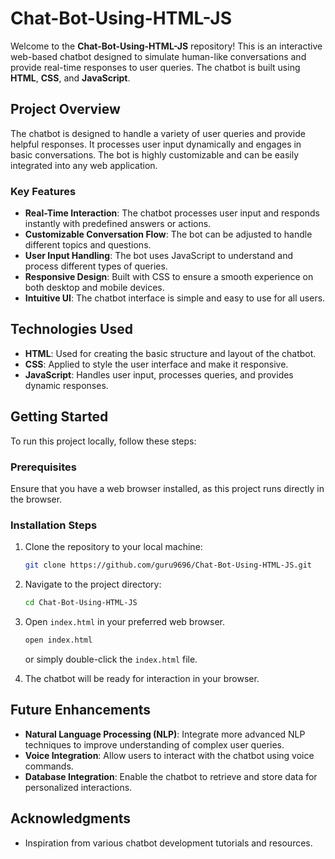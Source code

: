 # Chat-Bot-Using-HTML-JS

Welcome to the **Chat-Bot-Using-HTML-JS** repository! This is an interactive web-based chatbot designed to simulate human-like conversations and provide real-time responses to user queries. The chatbot is built using **HTML**, **CSS**, and **JavaScript**.

## Project Overview

The chatbot is designed to handle a variety of user queries and provide helpful responses. It processes user input dynamically and engages in basic conversations. The bot is highly customizable and can be easily integrated into any web application.

### Key Features

- **Real-Time Interaction**: The chatbot processes user input and responds instantly with predefined answers or actions.
- **Customizable Conversation Flow**: The bot can be adjusted to handle different topics and questions.
- **User Input Handling**: The bot uses JavaScript to understand and process different types of queries.
- **Responsive Design**: Built with CSS to ensure a smooth experience on both desktop and mobile devices.
- **Intuitive UI**: The chatbot interface is simple and easy to use for all users.

## Technologies Used

- **HTML**: Used for creating the basic structure and layout of the chatbot.
- **CSS**: Applied to style the user interface and make it responsive.
- **JavaScript**: Handles user input, processes queries, and provides dynamic responses.

## Getting Started

To run this project locally, follow these steps:

### Prerequisites

Ensure that you have a web browser installed, as this project runs directly in the browser.

### Installation Steps

1. Clone the repository to your local machine:

    ```bash
    git clone https://github.com/guru9696/Chat-Bot-Using-HTML-JS.git
    ```

2. Navigate to the project directory:

    ```bash
    cd Chat-Bot-Using-HTML-JS
    ```

3. Open `index.html` in your preferred web browser.

    ```bash
    open index.html
    ```

    or simply double-click the `index.html` file.

4. The chatbot will be ready for interaction in your browser.

## Future Enhancements

- **Natural Language Processing (NLP)**: Integrate more advanced NLP techniques to improve understanding of complex user queries.
- **Voice Integration**: Allow users to interact with the chatbot using voice commands.
- **Database Integration**: Enable the chatbot to retrieve and store data for personalized interactions.

## Acknowledgments

- Inspiration from various chatbot development tutorials and resources.

